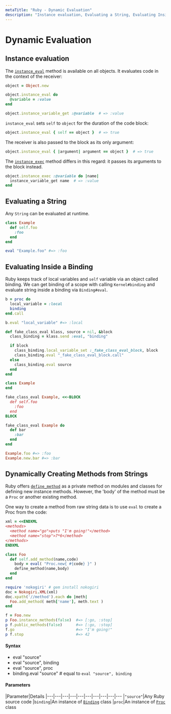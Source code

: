 ```yaml
---
metaTitle: "Ruby - Dynamic Evaluation"
description: "Instance evaluation, Evaluating a String, Evaluating Inside a Binding, Dynamically Creating Methods from Strings"
---
```


# Dynamic Evaluation



## Instance evaluation


The [`instance_eval`](http://ruby-doc.org/core/BasicObject.html#method-i-instance_eval) method is available on all objects. It evaluates code in the context of the receiver:

```ruby
object = Object.new

object.instance_eval do
  @variable = :value
end

object.instance_variable_get :@variable  # => :value

```

`instance_eval` sets `self` to `object` for the duration of the code block:

```ruby
object.instance_eval { self == object }  # => true

```

The receiver is also passed to the block as its only argument:

```ruby
object.instance_eval { |argument| argument == object }  # => true

```

The [`instance_exec`](http://ruby-doc.org/core/BasicObject.html#method-i-instance_exec) method differs in this regard: it passes its arguments to the block instead.

```ruby
object.instance_exec :@variable do |name|
  instance_variable_get name  # => :value
end

```



## Evaluating a String


Any `String` can be evaluated at runtime.

```ruby
class Example
  def self.foo
    :foo
  end
end

eval "Example.foo" #=> :foo

```



## Evaluating Inside a Binding


Ruby keeps track of local variables and `self` variable via an object called binding. We can get binding of a scope with calling `Kernel#binding` and evaluate string inside a binding via `Binding#eval`.

```ruby
b = proc do
  local_variable = :local
  binding
end.call

b.eval "local_variable" #=> :local

```

```ruby
def fake_class_eval klass, source = nil, &block
  class_binding = klass.send :eval, "binding"

  if block
    class_binding.local_variable_set :_fake_class_eval_block, block
    class_binding.eval "_fake_class_eval_block.call"
  else
    class_binding.eval source
  end
end

class Example
end

fake_class_eval Example, <<-BLOCK
  def self.foo
    :foo
  end
BLOCK

fake_class_eval Example do
  def bar
    :bar
  end
end

Example.foo #=> :foo
Example.new.bar #=> :bar

```



## Dynamically Creating Methods from Strings


Ruby offers [`define_method`](http://ruby-doc.org/core-2.3.1/Module.html#method-i-define_method) as a private method on modules and classes for defining new instance methods. However, the 'body' of the method must be a `Proc` or another existing method.

One way to create a method from raw string data is to use `eval` to create a Proc from the code:

```ruby
xml = <<ENDXML
<methods>
  <method name="go">puts "I'm going!"</method>
  <method name="stop">7*6</method>
</methods>
ENDXML

class Foo
  def self.add_method(name,code)
    body = eval( "Proc.new{ #{code} }" )
    define_method(name,body)
  end
end

require 'nokogiri' # gem install nokogiri
doc = Nokogiri.XML(xml)
doc.xpath('//method').each do |meth|
  Foo.add_method( meth['name'], meth.text )
end

f = Foo.new
p Foo.instance_methods(false)  #=> [:go, :stop]
p f.public_methods(false)      #=> [:go, :stop]
f.go                           #=> "I'm going!"
p f.stop                       #=> 42

```



#### Syntax


- eval "source"
- eval "source", binding
- eval "source", proc
- binding.eval "source" # equal to `eval "source", binding`



#### Parameters


|Parameter|Details
|---|---|---|---|---|---|---|---|---|---
|`"source"`|Any Ruby source code
|`binding`|An instance of [`Binding`](http://ruby-doc.org/core-2.2.0/Binding.html) class
|`proc`|An instance of [`Proc`](http://ruby-doc.org/core-2.2.0/Proc.html) class

